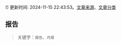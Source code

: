 :alarm_clock: 更新时间: 2024-11-15 22:43:53。[文章来源](/README.md)、[文章分类](/TAGS.md)

## 报告


> 关键字：`报告`、`月报`




